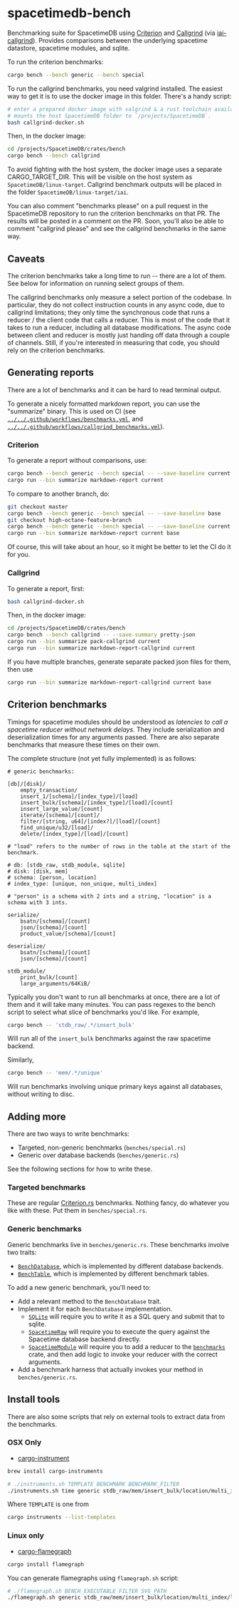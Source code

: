 # spacetimedb-bench
Benchmarking suite for SpacetimeDB using [Criterion](https://github.com/bheisler/criterion.rs) and [Callgrind](https://valgrind.org/docs/manual/cl-manual.html) (via [iai-callgrind](https://github.com/clockworklabs/iai-callgrind)). Provides comparisons between the underlying spacetime datastore, spacetime modules, and sqlite.

To run the criterion benchmarks:

```bash
cargo bench --bench generic --bench special
```

To run the callgrind benchmarks, you need valgrind installed.
The easiest way to get it is to use the docker image in this folder.
There's a handy script:
```bash
# enter a prepared docker image with valgrind & a rust toolchain available.
# mounts the host SpacetimeDB folder to `/projects/SpacetimeDB`.
bash callgrind-docker.sh 
```
Then, in the docker image:
```bash
cd /projects/SpacetimeDB/crates/bench
cargo bench --bench callgrind
```
To avoid fighting with the host system, the docker image uses a separate CARGO_TARGET_DIR.
This will be visible on the host system as `SpacetimeDB/linux-target`.
Callgrind benchmark outputs will be placed in the folder `SpacetimeDB/linux-target/iai`. 

You can also comment "benchmarks please" on a pull request in the SpacetimeDB repository to run the criterion benchmarks on that PR. The results will be posted in a comment on the PR.
Soon, you'll also be able to comment "callgrind please" and see the callgrind benchmarks in the same way.

## Caveats

The criterion benchmarks take a long time to run -- there are a lot of them. See below for information on running select groups of them.

The callgrind benchmarks only measure a select portion of the codebase. In particular, they do not collect instruction counts in any async code, due to callgrind limitations; they only time the synchronous code that runs a reducer / the client code that calls a reducer. This is most of the code that it takes to run a reducer, including all database modifications. The async code between client and reducer is mostly just handing off data through a couple of channels. Still, if you're interested in measuring that code, you should rely on the criterion benchmarks.

## Generating reports

There are a lot of benchmarks and it can be hard to read terminal output.

To generate a nicely formatted markdown report, you can use the "summarize" binary.
This is used on CI (see [`../../.github/workflows/benchmarks.yml`](../../.github/workflows/benchmarks.yml), and
[`../../.github/workflows/callgrind_benchmarks.yml`](../../.github/workflows/callgrind_benchmarks.yml)).

### Criterion

To generate a report without comparisons, use:
```bash
cargo bench --bench generic --bench special -- --save-baseline current
cargo run --bin summarize markdown-report current
```

To compare to another branch, do:
```bash
git checkout master
cargo bench --bench generic --bench special -- --save-baseline base
git checkout high-octane-feature-branch
cargo bench --bench generic --bench special -- --save-baseline current
cargo run --bin summarize markdown-report current base
```

Of course, this will take about an hour, so it might be better to let the CI do it for you.


### Callgrind

To generate a report, first:
```bash
bash callgrind-docker.sh 
```
Then, in the docker image:
```bash
cd /projects/SpacetimeDB/crates/bench
cargo bench --bench callgrind -- --save-summary pretty-json
cargo run --bin summarize pack-callgrind current
cargo run --bin summarize markdown-report-callgrind current
```

If you have multiple branches, generate separate packed json files for them,
then use 

```bash
cargo run --bin summarize markdown-report-callgrind current base
```


## Criterion benchmarks
Timings for spacetime modules should be understood as *latencies to call a spacetime reducer without network delays*. They include serialization and deserialization times for any arguments passed. There are also separate benchmarks that measure these times on their own.

The complete structure (not yet fully implemented) is as follows:

```
# generic benchmarks:

[db]/[disk]/
    empty_transaction/
    insert_1/[schema]/[index_type]/[load]
    insert_bulk/[schema]/[index_type]/[load]/[count]
    insert_large_value/[count]
    iterate/[schema]/[count]/
    filter/[string, u64]/[index?]/[load]/[count]
    find_unique/u32/[load]/
    delete/[index_type]/[load]/[count]

# "load" refers to the number of rows in the table at the start of the benchmark.

# db: [stdb_raw, stdb_module, sqlite]
# disk: [disk, mem]
# schema: [person, location]
# index_type: [unique, non_unique, multi_index]

# "person" is a schema with 2 ints and a string, "location" is a schema with 3 ints.

serialize/
    bsatn/[schema]/[count]
    json/[schema]/[count]
    product_value/[schema]/[count]

deserialize/
    bsatn/[schema]/[count]
    json/[schema]/[count]

stdb_module/
    print_bulk/[count]
    large_arguments/64KiB/
```

Typically you don't want to run all benchmarks at once, there are a lot of them and it will take many minutes.
You can pass regexes to the bench script to select what slice of benchmarks you'd like. For example,

```sh
cargo bench -- 'stdb_raw/.*/insert_bulk'
```
Will run all of the `insert_bulk` benchmarks against the raw spacetime backend.

Similarly, 
```sh
cargo bench -- 'mem/.*/unique'
```
Will run benchmarks involving unique primary keys against all databases, without writing to disc.

## Adding more

There are two ways to write benchmarks:

- Targeted, non-generic benchmarks (`benches/special.rs`)
- Generic over database backends (`benches/generic.rs`)

See the following sections for how to write these.

### Targeted benchmarks
These are regular [Criterion.rs](https://github.com/bheisler/criterion.rs) benchmarks. Nothing fancy, do whatever you like with these. Put them in `benches/special.rs`.

### Generic benchmarks
Generic benchmarks live in `benches/generic.rs`. These benchmarks involve two traits:

- [`BenchDatabase`](src/database.rs), which is implemented by different database backends.
- [`BenchTable`](src/schemas.rs), which is implemented by different benchmark tables.

To add a new generic benchmark, you'll need to:
- Add a relevant method to the `BenchDatabase` trait.
- Implement it for each `BenchDatabase` implementation.
    - [`SQLite`](src/sqlite.rs) will require you to write it as a SQL query and submit that to sqlite.
    - [`SpacetimeRaw`](src/spacetime_raw.rs) will require you to execute the query against the Spacetime database backend directly.
    - [`SpacetimeModule`](src/spacetime_module.rs) will require you to add a reducer to the [`benchmarks`](../../modules/benchmarks/src/lib.rs) crate, and then add logic to invoke your reducer with the correct arguments.
- Add a benchmark harness that actually invokes your method in `benches/generic.rs`.


## Install tools

There are also some scripts that rely on external tools to extract data from the benchmarks.

### OSX Only

- [cargo-instrument](https://github.com/cmyr/cargo-instruments)

```bash
brew install cargo-instruments
```

```bash
# ./instruments.sh TEMPLATE BENCHMARK BENCHMARK_FILTER
./instruments.sh time generic stdb_raw/mem/insert_bulk/location/multi_index/load=0/count=100
```

Where `TEMPLATE` is one from 

```bash
cargo instruments --list-templates
```


### Linux only

- [cargo-flamegraph](https://github.com/flamegraph-rs/flamegraph)

```bash
cargo install flamegraph
```

You can generate flamegraphs using `flamegraph.sh` script:

```bash
# ./flamegraph.sh BENCH_EXECUTABLE FILTER SVG_PATH
./flamegraph.sh generic stdb_raw/mem/insert_bulk/location/multi_index/load=0/count=100 result.svg"
```